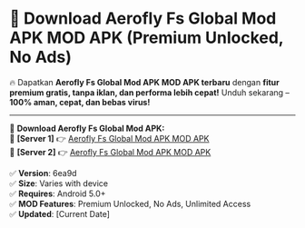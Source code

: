 # 🚀 Download Aerofly Fs Global Mod APK MOD APK (Premium Unlocked, No Ads)  

🔥 Dapatkan **Aerofly Fs Global Mod APK MOD APK terbaru** dengan **fitur premium gratis, tanpa iklan, dan performa lebih cepat!** Unduh sekarang – **100% aman, cepat, dan bebas virus!**  

---


🔽 **Download Aerofly Fs Global Mod APK:**  
🔹 **[Server 1]** 👉 [Aerofly Fs Global Mod APK MOD APK](https://apkcomod.com?title=Aerofly_Fs_Global_Mod_APK)  
🔹 **[Server 2]** 👉 [Aerofly Fs Global Mod APK MOD APK](https://apkcomod.com?title=Aerofly_Fs_Global_Mod_APK)  


✅ **Version**: 6ea9d  
✅ **Size**: Varies with device  
✅ **Requires**: Android 5.0+  
✅ **MOD Features**: Premium Unlocked, No Ads, Unlimited Access  
✅ **Updated**: [Current Date]  